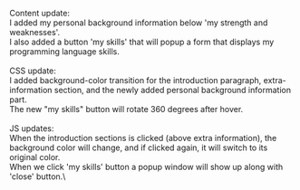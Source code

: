Content update:\
I added my personal background information below 'my strength and weaknesses'.\
I also added a button 'my skills' that will popup a form that displays my programming language skills.\
\
CSS update:\
I added background-color transition for the introduction paragraph, extra-information section, and the newly added personal background information part.\
The new "my skills" button will rotate 360 degrees after hover.\
\
JS updates:\
When the introduction sections is clicked (above extra information), the background color will change, and if clicked again, it will switch to its original color.\
When we click 'my skills' button a popup window will show up along with 'close' button.\
